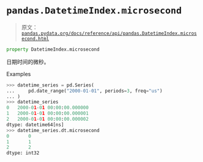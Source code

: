 # `pandas.DatetimeIndex.microsecond`

> 原文：[`pandas.pydata.org/docs/reference/api/pandas.DatetimeIndex.microsecond.html`](https://pandas.pydata.org/docs/reference/api/pandas.DatetimeIndex.microsecond.html)

```py
property DatetimeIndex.microsecond
```

日期时间的微秒。

Examples

```py
>>> datetime_series = pd.Series(
...     pd.date_range("2000-01-01", periods=3, freq="us")
... )
>>> datetime_series
0   2000-01-01 00:00:00.000000
1   2000-01-01 00:00:00.000001
2   2000-01-01 00:00:00.000002
dtype: datetime64[ns]
>>> datetime_series.dt.microsecond
0       0
1       1
2       2
dtype: int32 
```
